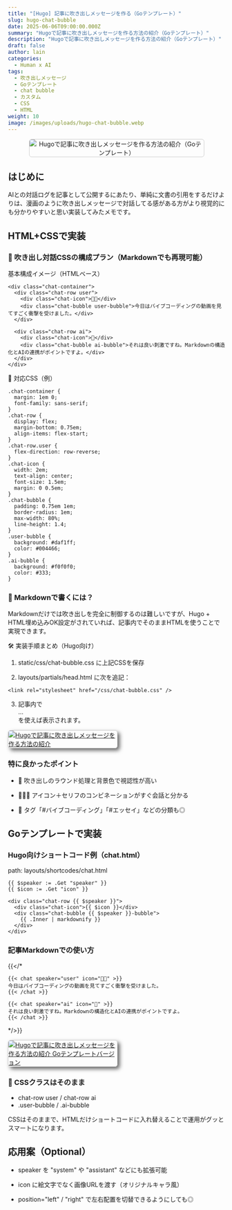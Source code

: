 ```yaml
---
title: "[Hugo] 記事に吹き出しメッセージを作る（Goテンプレート）"
slug: hugo-chat-bubble
date: 2025-06-06T09:00:00.000Z
summary: "Hugoで記事に吹き出しメッセージを作る方法の紹介（Goテンプレート）"
description: "Hugoで記事に吹き出しメッセージを作る方法の紹介（Goテンプレート）"
draft: false
author: lain
categories:
  - Human x AI
tags:
  - 吹き出しメッセージ
  - Goテンプレート
  - chat bubble
  - カスタム
  - CSS
  - HTML
weight: 10
image: /images/uploads/hugo-chat-bubble.webp
---
```



<center>
<img src="/images/uploads/hugo-chat-bubble.webp"
     alt="Hugoで記事に吹き出しメッセージを作る方法の紹介（Goテンプレート）"
     style="max-width:80%; height:auto; border:1px solid #ccc; border-radius:6px; " />
</center>

## はじめに

AIとの対話ログを記事として公開するにあたり、単純に文書の引用をするだけよりは、漫画のように吹き出しメッセージで対話してる感がある方がより視覚的にも分かりやすいと思い実装してみたメモです。

## HTML+CSSで実装

### 🧩 吹き出し対話CSSの構成プラン（Markdownでも再現可能）

 基本構成イメージ（HTMLベース）
```
<div class="chat-container">
  <div class="chat-row user">
    <div class="chat-icon">🧑‍💻</div>
    <div class="chat-bubble user-bubble">今日はバイブコーディングの動画を見てすごく衝撃を受けました。</div>
  </div>

  <div class="chat-row ai">
    <div class="chat-icon">🤖</div>
    <div class="chat-bubble ai-bubble">それは良い刺激ですね。Markdownの構造化とAIの連携がポイントですよ。</div>
  </div>
</div>
```

🎨 対応CSS（例）
```
.chat-container {
  margin: 1em 0;
  font-family: sans-serif;
}
.chat-row {
  display: flex;
  margin-bottom: 0.75em;
  align-items: flex-start;
}
.chat-row.user {
  flex-direction: row-reverse;
}
.chat-icon {
  width: 2em;
  text-align: center;
  font-size: 1.5em;
  margin: 0 0.5em;
}
.chat-bubble {
  padding: 0.75em 1em;
  border-radius: 1em;
  max-width: 80%;
  line-height: 1.4;
}
.user-bubble {
  background: #daf1ff;
  color: #004466;
}
.ai-bubble {
  background: #f0f0f0;
  color: #333;
}
```


### 📝 Markdownで書くには？

Markdownだけでは吹き出しを完全に制御するのは難しいですが、Hugo + HTML埋め込みOK設定がされていれば、記事内でそのままHTMLを使うことで実現できます。

🛠 実装手順まとめ（Hugo向け）
1. static/css/chat-bubble.css に上記CSSを保存

2. layouts/partials/head.html に次を追記：

```
<link rel="stylesheet" href="/css/chat-bubble.css" />
```

3. 記事内で <div class="chat-container">...</div> を使えば表示されます。


<a href="/images/uploads/hugo-chat-bubble.jpg" target="_blank">
<img src="/images/uploads/hugo-chat-bubble.jpg"
         alt="Hugoで記事に吹き出しメッセージを作る方法の紹介"
        loading="lazy" decoding="async" style="max-width:50%; height:auto; border:1px solid #ccc; border-radius:6px; box-shadow: 5px 5px 10px #666" />
</a>



### 特に良かったポイント

- 💬 吹き出しのラウンド処理と背景色で視認性が高い

- 🧑‍💻🤖 アイコン＋セリフのコンビネーションがすぐ会話と分かる

- 🔗 タグ「#バイブコーディング」「#エッセイ」などの分類も◎



## Goテンプレートで実装

### Hugo向けショートコード例（chat.html）

path: layouts/shortcodes/chat.html

```
{{ $speaker := .Get "speaker" }}
{{ $icon := .Get "icon" }}

<div class="chat-row {{ $speaker }}">
  <div class="chat-icon">{{ $icon }}</div>
  <div class="chat-bubble {{ $speaker }}-bubble">
    {{ .Inner | markdownify }}
  </div>
</div>
```

### 記事Markdownでの使い方

{{</*
```
{{< chat speaker="user" icon="🧑‍💻" >}}
今日はバイブコーディングの動画を見てすごく衝撃を受けました。
{{< /chat >}}

{{< chat speaker="ai" icon="🤖" >}}
それは良い刺激ですね。Markdownの構造化とAIの連携がポイントですよ。
{{< /chat >}}
```
*/>}}

<a href="/images/uploads/hugo-chat-bubble2.jpg" target="_blank">
<img src="/images/uploads/hugo-chat-bubble2.jpg"
         alt="Hugoで記事に吹き出しメッセージを作る方法の紹介 Goテンプレートバージョン"
        loading="lazy" decoding="async" style="max-width:50%; height:auto; border:1px solid #ccc; border-radius:6px; box-shadow: 5px 5px 10px #666" />
</a>


### 🎨 CSSクラスはそのまま

- chat-row user / chat-row ai
- .user-bubble / .ai-bubble

CSSはそのままで、HTMLだけショートコードに入れ替えることで運用がグッとスマートになります。


## 応用案（Optional）

- speaker を "system" や "assistant" などにも拡張可能

- icon に絵文字でなく画像URLを渡す（オリジナルキャラ風）

- position="left" / "right" で左右配置を切替できるようにしても◎

